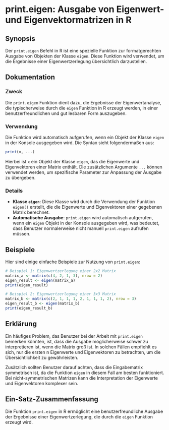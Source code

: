 <!--
Meta Description: # print.eigen: Ausgabe von Eigenwert- und Eigenvektormatrizen in R ## Synopsis Der `print.eigen` Befehl in R ist eine spezielle Funktion zur formatger...
Meta Keywords: die, eigen, der, print, funktion
-->

# print.eigen: Ausgabe von Eigenwert- und Eigenvektormatrizen in R

## Synopsis
Der `print.eigen` Befehl in R ist eine spezielle Funktion zur formatgerechten Ausgabe von Objekten der Klasse `eigen`. Diese Funktion wird verwendet, um die Ergebnisse einer Eigenwertzerlegung übersichtlich darzustellen.

## Dokumentation
### Zweck
Die `print.eigen` Funktion dient dazu, die Ergebnisse der Eigenwertanalyse, die typischerweise durch die `eigen` Funktion in R erzeugt werden, in einer benutzerfreundlichen und gut lesbaren Form auszugeben. 

### Verwendung
Die Funktion wird automatisch aufgerufen, wenn ein Objekt der Klasse `eigen` in der Konsole ausgegeben wird. Die Syntax sieht folgendermaßen aus:

```R
print(x, ...)
```

Hierbei ist `x` ein Objekt der Klasse `eigen`, das die Eigenwerte und Eigenvektoren einer Matrix enthält. Die zusätzlichen Argumente `...` können verwendet werden, um spezifische Parameter zur Anpassung der Ausgabe zu übergeben.

### Details
- **Klasse `eigen`**: Diese Klasse wird durch die Verwendung der Funktion `eigen()` erstellt, die die Eigenwerte und Eigenvektoren einer gegebenen Matrix berechnet.
- **Automatische Ausgabe**: `print.eigen` wird automatisch aufgerufen, wenn ein `eigen` Objekt in der Konsole ausgegeben wird, was bedeutet, dass Benutzer normalerweise nicht manuell `print.eigen` aufrufen müssen.

## Beispiele
Hier sind einige einfache Beispiele zur Nutzung von `print.eigen`:

```R
# Beispiel 1: Eigenwertzerlegung einer 2x2 Matrix
matrix_a <- matrix(c(4, 2, 1, 3), nrow = 2)
eigen_result <- eigen(matrix_a)
print(eigen_result)

# Beispiel 2: Eigenwertzerlegung einer 3x3 Matrix
matrix_b <- matrix(c(2, 1, 1, 1, 2, 1, 1, 1, 2), nrow = 3)
eigen_result_b <- eigen(matrix_b)
print(eigen_result_b)
```

## Erklärung
Ein häufiges Problem, das Benutzer bei der Arbeit mit `print.eigen` bemerken könnten, ist, dass die Ausgabe möglicherweise schwer zu interpretieren ist, wenn die Matrix groß ist. In solchen Fällen empfiehlt es sich, nur die ersten n Eigenwerte und Eigenvektoren zu betrachten, um die Übersichtlichkeit zu gewährleisten. 

Zusätzlich sollten Benutzer darauf achten, dass die Eingabematrix symmetrisch ist, da die Funktion `eigen` in diesem Fall am besten funktioniert. Bei nicht-symmetrischen Matrizen kann die Interpretation der Eigenwerte und Eigenvektoren komplexer sein.

## Ein-Satz-Zusammenfassung
Die Funktion `print.eigen` in R ermöglicht eine benutzerfreundliche Ausgabe der Ergebnisse einer Eigenwertzerlegung, die durch die `eigen` Funktion erzeugt wird.